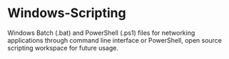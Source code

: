 # Windows-Scripting
Windows Batch (.bat) and PowerShell (.ps1) files for networking applications through command line interface or PowerShell, open source scripting workspace for future usage. 
